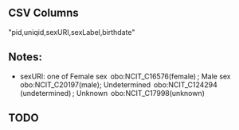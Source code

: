 ## CSV Columns

"pid,uniqid,sexURI,sexLabel,birthdate"


## Notes:

  * sexURI: one of Female sex  obo:NCIT_C16576(female) ; Male sex obo:NCIT_C20197(male); Undetermined  obo:NCIT_C124294 (undetermined) ; Unknown  obo:NCIT_C17998(unknown) 
  
##  TODO

